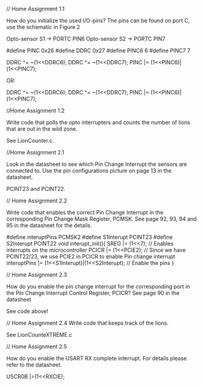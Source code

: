 // Home Assignment 1.1

How do you initialize the used I/O-pins? The pins can be found on port C, use the schematic
in Figure 2

Opto-sensor S1 -> PORTC PIN6
Opto-sensor S2 -> PORTC PIN7

#define PINC 0x26
#define DDRC 0x27
#define PINC6 6
#define PINC7 7

DDRC ^= ~(1<<DDRC6); 
DDRC ^= ~(1<<DDRC7); 
PINC |= (1<<PINC6)|(1<<PINC7); 

OR: 

DDRC ^= ~(1<<DDRC6); 
DDRC ^= ~(1<<DDRC7); 
PINC |= (1<<PINC6)|(1<<PINC7);

//Home Assignment 1.2

Write code that polls the opto interrupters and counts the number of lions that are out in the
wild zone. 

See LionCounter.c. 

//Home Assignment 2.1

Look in the datasheet to see which Pin Change Interrupt the sensors are connected to. Use the
pin configurations picture on page 13 in the datasheet.

PCINT23 and PCINT22. 

// Home Assignment 2.2

Write code that enables the correct Pin Change Interrupt in the corresponding Pin Change
Mask Register, PCMSK. See page 92, 93, 94 and 95 in the datasheet for the details.

#define interuptPins PCMSK2
#define S1Interupt PCINT23
#define S2Interupt PCINT22
void interupt_init(){
	SREG |= (1<<7); // Enables interrupts on the microcontroller
	PCICR |= (1<<PCIE2); // Since we have PCINT22/23, we use PCIE2 in PCICR to enable Pin change interrupt
	interuptPins |= (1<<S1Interupt)|(1<<S2Interupt); // Enable the pins
}

// Home Assignment 2.3

How do you enable the pin change interrupt for the corresponding port in the Pin Change
Interrupt Control Register, PCICR? See page 90 in the datasheet

See code above!

// Home Assignment 2.4
Write code that keeps track of the lions.

See LionCounteXTREME.c

// Home Assignment 2.5

How do you enable the USART RX complete interrupt. For details please refer to the datasheet.

USCR0B |=(1<<RXCIE);

